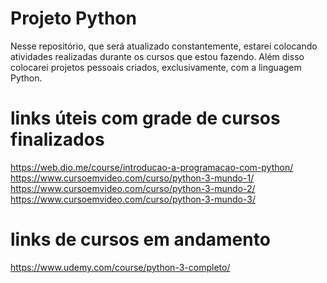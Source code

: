 # Projeto Python
Nesse repositório, que será atualizado constantemente, estarei colocando atividades realizadas durante os cursos que estou fazendo.
Além disso colocarei projetos pessoais criados, exclusivamente, com a linguagem Python.
# links úteis com grade de cursos finalizados
https://web.dio.me/course/introducao-a-programacao-com-python/ 
https://www.cursoemvideo.com/curso/python-3-mundo-1/ 
https://www.cursoemvideo.com/curso/python-3-mundo-2/ 
https://www.cursoemvideo.com/curso/python-3-mundo-3/
# links de cursos em andamento
https://www.udemy.com/course/python-3-completo/
